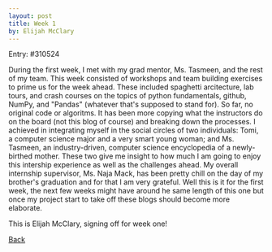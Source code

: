 ```yaml
---
layout: post
title: Week 1
by: Elijah McClary
---
```


Entry: #310524

During the first week, I met with my grad mentor, Ms. Tasmeen, and the rest of my team. This week consisted of workshops and team building exercises to prime us for the week ahead. These included spaghetti arcitecture, lab tours, and crash courses on the topics of python fundamentals, github, NumPy, and "Pandas" (whatever that's supposed to stand for). So far, no original code or algoritms. It has been more copying what the instructors do on the board (not this blog of course) and breaking down the processes. I achieved in integrating myself in the social circles of two individuals: Tomi, a computer science major and a very smart young woman; and Ms. Tasmeen, an industry-driven, computer science encyclopedia of a newly-birthed mother. These two give me insight to how much I am going to enjoy this intership experience as well as the challenges ahead. My overall internship supervisor, Ms. Naja Mack, has been pretty chill on the day of my brother's graduation and for that I am very grateful. Well this is it for the first week, the next few weeks might have around he same length of this one but once my project start to take off these blogs should become more elaborate. 

This is Elijah McClary, signing off for week one!

[Back](./)
